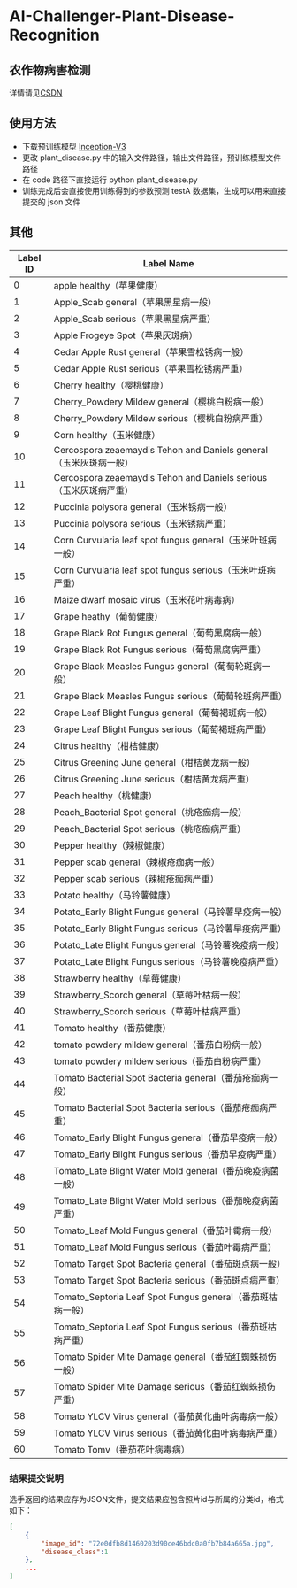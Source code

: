 # AI-Challenger-Plant-Disease-Recognition
## 农作物病害检测
详情请见[CSDN](https://blog.csdn.net/qq_40859461/article/details/84199358#commentsedit)

## 使用方法
* 下载预训练模型 [Inception-V3](https://storage.googleapis.com/download.tensorflow.org/models/inception_dec_2015.zip
)
* 更改 plant_disease.py 中的输入文件路径，输出文件路径，预训练模型文件路径
* 在 code 路径下直接运行 python plant_disease.py
* 训练完成后会直接使用训练得到的参数预测 testA 数据集，生成可以用来直接提交的 json 文件

## 其他
| Label ID | Label Name   |
|----------|--------------|
|   0     |   apple healthy（苹果健康）     |
|   1     |    Apple_Scab general（苹果黑星病一般）    |
|   2     |    Apple_Scab serious（苹果黑星病严重）    |
|   3     |    Apple Frogeye Spot（苹果灰斑病）    |
|   4     |    Cedar Apple Rust  general（苹果雪松锈病一般）  |
|   5     |    Cedar Apple Rust serious（苹果雪松锈病严重）    |
|   6     |    Cherry healthy（樱桃健康）    |
|   7     |    Cherry_Powdery Mildew  general（樱桃白粉病一般）    |
|   8     |    Cherry_Powdery Mildew  serious（樱桃白粉病严重）    |
|   9     |    Corn healthy（玉米健康）    |
|   10    |  Cercospora zeaemaydis Tehon and Daniels general（玉米灰斑病一般）|
|   11    |  Cercospora zeaemaydis Tehon and Daniels  serious（玉米灰斑病严重） |
|   12    |   Puccinia polysora  general（玉米锈病一般）     |
|   13    |    Puccinia polysora serious（玉米锈病严重）    |
|   14    |    Corn Curvularia leaf spot fungus general（玉米叶斑病一般）    |
|   15    |    Corn Curvularia leaf spot fungus  serious（玉米叶斑病严重）    |
|   16    |    Maize dwarf mosaic virus（玉米花叶病毒病）    |
|   17    |    Grape heathy（葡萄健康）    |
|   18     |   Grape Black Rot Fungus general（葡萄黑腐病一般）    |
|   19     |    Grape Black Rot Fungus serious（葡萄黑腐病严重）   |
|   20     |   Grape Black Measles Fungus general（葡萄轮斑病一般）    |
|   21     |   Grape Black Measles Fungus serious（葡萄轮斑病严重）    |
|   22     |    Grape Leaf Blight Fungus general（葡萄褐斑病一般）   |
|   23     |    Grape Leaf Blight Fungus  serious（葡萄褐斑病严重）   |
|   24     |    Citrus healthy（柑桔健康）   |
|   25     |    Citrus Greening June  general（柑桔黄龙病一般）   |
|   26     |    Citrus Greening June  serious（柑桔黄龙病严重）   |
|   27     |    Peach healthy（桃健康）   |
|   28     |    Peach_Bacterial Spot general（桃疮痂病一般）   |
|   29     |   Peach_Bacterial Spot  serious（桃疮痂病严重）    |
|   30     |   Pepper healthy（辣椒健康）    |
|   31     |   Pepper scab general（辣椒疮痂病一般）   |
|   32     |   Pepper scab  serious（辣椒疮痂病严重）    |
|   33     |    Potato healthy（马铃薯健康）   |
|   34     |    Potato_Early Blight Fungus general（马铃薯早疫病一般）   |
|   35     |   Potato_Early Blight Fungus serious（马铃薯早疫病严重）    |
|   36     |   Potato_Late Blight Fungus general（马铃薯晚疫病一般）    |
|   37     |    Potato_Late Blight Fungus  serious（马铃薯晚疫病严重）   |
|   38     |    Strawberry healthy（草莓健康）   |
|   39     |    Strawberry_Scorch general（草莓叶枯病一般）   |
|   40     |   Strawberry_Scorch serious（草莓叶枯病严重）    |
|   41     |    Tomato healthy（番茄健康）   |
|   42     |    tomato powdery mildew  general（番茄白粉病一般）   |
|   43     |    tomato powdery mildew  serious（番茄白粉病严重）   |
|   44     |    Tomato Bacterial Spot Bacteria general（番茄疮痂病一般）   |
|   45     |    Tomato Bacterial Spot Bacteria  serious（番茄疮痂病严重）   |
|   46     |    Tomato_Early Blight Fungus general（番茄早疫病一般）   |
|   47     |    Tomato_Early Blight Fungus  serious（番茄早疫病严重）   |
|   48     |    Tomato_Late Blight Water Mold  general（番茄晚疫病菌一般）   |
|   49     |    Tomato_Late Blight Water Mold serious（番茄晚疫病菌严重）   |
|   50     |    Tomato_Leaf Mold Fungus general（番茄叶霉病一般）   |
|   51     |    Tomato_Leaf Mold Fungus serious（番茄叶霉病严重）   |
|   52     |    Tomato Target Spot Bacteria  general（番茄斑点病一般）   |
|   53     |    Tomato Target Spot Bacteria  serious（番茄斑点病严重）   |
|   54     |     Tomato_Septoria Leaf Spot Fungus  general（番茄斑枯病一般）  |
|   55     |    Tomato_Septoria Leaf Spot Fungus  serious（番茄斑枯病严重）   |
|   56     |    Tomato Spider Mite Damage general（番茄红蜘蛛损伤一般）   |
|   57     |    Tomato Spider Mite Damage serious（番茄红蜘蛛损伤严重）   |
|   58     |    Tomato YLCV Virus general（番茄黄化曲叶病毒病一般）   |
|   59     |    Tomato YLCV Virus  serious（番茄黄化曲叶病毒病严重）  |
|   60     |     Tomato Tomv（番茄花叶病毒病）  |


### 结果提交说明
选手返回的结果应存为JSON文件，提交结果应包含照片id与所属的分类id，格式如下：
```json
[
	{
		"image_id": "72e0dfb8d1460203d90ce46bdc0a0fb7b84a665a.jpg",
        "disease_class":1
    },
    ...
]
```
